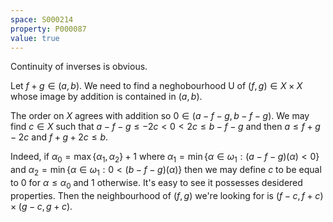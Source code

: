 ```yaml
---
space: S000214
property: P000087
value: true
---
```


Continuity of inverses is obvious.

Let $f + g \in (a,b)$. We need to find a neghobourhood U of $(f,g) \in X \times X$
whose image by addition is contained in $(a,b)$.

The order on $X$ agrees with addition so $0 \in (a-f-g, b-f-g)$.
We may find $c \in X$ such that 
$a-f-g \leq -2c < 0 < 2c \leq b-f-g$
and then $a \leq f+g-2c$ and $f+g+2c \leq b$.

Indeed, if
$\alpha_0 = \max \{ \alpha_1, \alpha_2 \} + 1$ where 
$\alpha_1 = \min \{ \alpha \in \omega_1 : (a-f-g)(\alpha) < 0 \}$ and 
$\alpha_2 = \min \{ \alpha \in \omega_1 : 0 < (b-f-g)(\alpha) \}$
then we may define $c$ to be equal to 0 for $\alpha \leq \alpha_0$ and 1 otherwise.
It's easy to see it possesses desidered properties. 
Then the neighbourhood of $(f,g)$ we're looking for is $(f-c, f+c) \times (g-c, g+c)$.
